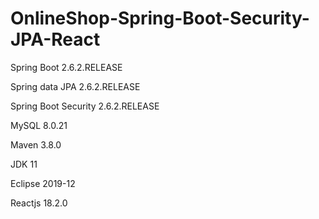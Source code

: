# OnlineShop-Spring-Boot-Security-JPA-React

Spring Boot 2.6.2.RELEASE

Spring data JPA 2.6.2.RELEASE

Spring Boot Security 2.6.2.RELEASE

MySQL 8.0.21

Maven 3.8.0

JDK 11

Eclipse 2019-12

Reactjs 18.2.0
